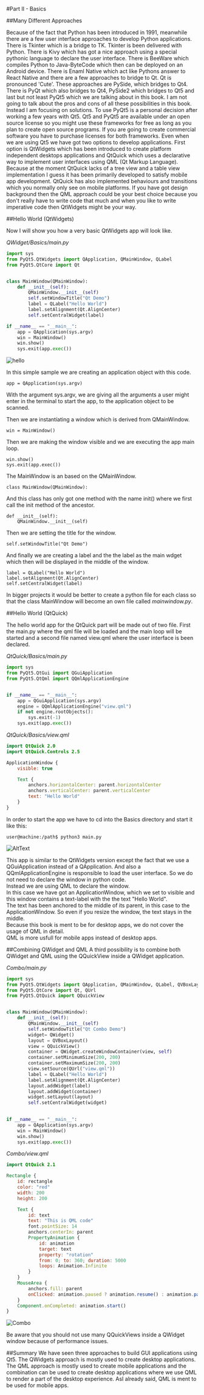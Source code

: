 #Part II - Basics

##Many Different Approaches

Because of the fact that Python has been introduced in 1991, meanwhile there are a few user interface approaches to develop Python applications.
There is Tkinter which is a bridge to TK. Tkinter is been delivered with Python. 
There is Kivy which has got a nice approach using a special pythonic language to declare the user interface. 
There is BeeWare which compiles Python to Java-ByteCode which then can be deployed on an Android device. 
There is Enaml Native which act like Pythons answer to React Native and there are a few approaches to bridge to Qt. Qt is pronounced 'Cute'. 
These approaches are PySide, which bridges to Qt4. 
There is PyQt which also bridges to Qt4, PySide2 which bridges to Qt5 and last but not least PyQt5 which we are talking about in this book. 
I am not going to talk about the pros and cons of all these possibilities in this book. Instead I am focusing on solutions. 
To use PyQt5 is a personal decision after working a few years with Qt5. 
Qt5 and PyQt5 are available under an open source license so you might use these frameworks for free as long as you plan to create open source programs. If you are going to create commercial software you have to purchase licenses for both frameworks. 
Even when we are using Qt5 we have got two options to develop applications. 
First option is QtWidgets which has been introduced to create platform independent desktops applications and QtQuick which uses a declarative way to implement user interfaces using QML (Qt Markup Language). 
Because at the moment QtQuick lacks of a tree view and a table view implementation I guess it has been primarily developed to satisfy mobile app development. 
QtQuick has also implemented behaviours and transitions which you normally only see on mobile platforms. 
If you have got design background then the QML approach could be your best choice because you don't really have to write code that much and when you like to write imperative code then QtWidgets might be your way. 

##Hello World (QtWidgets)

Now I will show you how a very basic QtWidgets app will look like.   

*QWidget/Basics/main.py*  
```python
import sys
from PyQt5.QtWidgets import QApplication, QMainWindow, QLabel
from PyQt5.QtCore import Qt


class MainWindow(QMainWindow):
    def __init__(self):
        QMainWindow.__init__(self)
        self.setWindowTitle("Qt Demo")
        label = QLabel("Hello World")
        label.setAlignment(Qt.AlignCenter)
        self.setCentralWidget(label)

if __name__ == "__main__":
    app = QApplication(sys.argv)
    win = MainWindow()
    win.show()
    sys.exit(app.exec())
```

![hello](../images/hello.png "hello")

In this simple sample we are creating an application object with this code. 
```  
app = QApplication(sys.argv)
```  

With the argument sys.argv, we are giving all the arguments a user might enter in the terminal to start the app, to the application object to be scanned.

Then we are instantíating a window which is derived from QMainWindow.
```  
win = MainWindow()
```  

Then we are making the window visible and we are executing the app main loop.   
```  
win.show()
sys.exit(app.exec())
``` 

The MainWindow is an based on the QMainWindow.
```  
class MainWindow(QMainWindow):
``` 

And this class has only got one method with the name init() where we first call the init method of the ancestor.
```
def __init__(self):
    QMainWindow.__init__(self)
```

Then we are setting the title for the window.
```
self.setWindowTitle("Qt Demo")
```

And finally we are creating a label and the the label as the main wdget which then will be displayed in the middle of the window.
```
label = QLabel("Hello World")
label.setAlignment(Qt.AlignCenter)
self.setCentralWidget(label)
```

In bigger projects it would be better to create a python file for each class so that the class MainWindow will become an own file called *mainwindow.py*.

##Hello World (QtQuick)

The hello world app for the QtQuick part will be made out of two file. First the main.py where the qml file will be loaded and the main loop will be started and a second file named view.qml where the user interface is been declared.

*QtQuick/Basics/main.py*
```python
import sys
from PyQt5.QtGui import QGuiApplication
from PyQt5.QtQml import QQmlApplicationEngine


if __name__ == "__main__":
    app = QGuiApplication(sys.argv)
    engine = QQmlApplicationEngine("view.qml")
    if not engine.rootObjects():
        sys.exit(-1)
    sys.exit(app.exec())
```

*QtQuick/Basics/view.qml*
```qml
import QtQuick 2.0
import QtQuick.Controls 2.5

ApplicationWindow {
    visible: true

    Text {
        anchors.horizontalCenter: parent.horizontalCenter
        anchors.verticalCenter: parent.verticalCenter
        text: "Hello World"
    }
}
```
In order to start the app we have to cd into the Basics directory and start it like this:  

```console
user@machine:/path$ python3 main.py
```

![AltText](../images/qtquick.png "Title")  

This app is similar to the QtWidgets version except the fact that we use a QGuiApplication instead of a QApplication. And also a QQmlApplicationEngine is responsible to load the user interface. So we do not need to declare the window in python code.  
Instead we are using QML to declare the window.  
In this case we have got an ApplicationWindow, which we set to visible and this window contains a text-label with the the text "Hello World".  
The text has been anchored to the middle of its parent, in this case to the ApplicationWindow. So even if you resize the window, the text stays in the middle.  
Because this book is ment to be for desktop apps, we do not cover the usage of QML in detail.  
QML is more usfull for mobile apps instead of desktop apps.  

##Combining QWidget and QML
A third possibility is to combine both QWidget and QML using the QQuickView inside a QWidget application.  

*Combo/main.py*
```python
import sys
from PyQt5.QtWidgets import QApplication, QMainWindow, QLabel, QVBoxLayout, QWidget
from PyQt5.QtCore import Qt, QUrl
from PyQt5.QtQuick import QQuickView


class MainWindow(QMainWindow):
    def __init__(self):
        QMainWindow.__init__(self)
        self.setWindowTitle("Qt Combo Demo")
        widget= QWidget()
        layout = QVBoxLayout()
        view = QQuickView()
        container = QWidget.createWindowContainer(view, self)
        container.setMinimumSize(200, 200)
        container.setMaximumSize(200, 200)
        view.setSource(QUrl("view.qml"))
        label = QLabel("Hello World")
        label.setAlignment(Qt.AlignCenter)
        layout.addWidget(label)
        layout.addWidget(container)
        widget.setLayout(layout)
        self.setCentralWidget(widget)
        

if __name__ == "__main__":
    app = QApplication(sys.argv)
    win = MainWindow()
    win.show()
    sys.exit(app.exec())
```

*Combo/view.qml*  
```qml
import QtQuick 2.1

Rectangle {
    id: rectangle
    color: "red"
    width: 200
    height: 200

    Text {
        id: text
        text: "This is QML code"
        font.pointSize: 14
        anchors.centerIn: parent
        PropertyAnimation {
            id: animation
            target: text
            property: "rotation"
            from: 0; to: 360; duration: 5000
            loops: Animation.Infinite
        }
    }
    MouseArea {
        anchors.fill: parent
        onClicked: animation.paused ? animation.resume() : animation.pause()
    }
    Component.onCompleted: animation.start()
}
```
![Combo](../images/combo.png "Combo")  

Be aware that you should not use many QQuickViews inside a QWidget window because of performance issues.

##Summary
We have seen three approaches to build GUI applications using Qt5. The QWidgets approach is mostly used to create desktop applications. The QML approach is mostly used to create mobile applications and the combination can be used to create desktop applications where we use QML to render a part of the desktop experience. AsI already said, QML is ment to be used for mobile apps.

